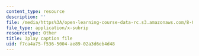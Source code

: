 ```yaml
---
content_type: resource
description: ''
file: /media/https%3A/open-learning-course-data-rc.s3.amazonaws.com/8-03sc-physics-iii-vibrations-and-waves-fall-2016/f7ca4a75f5365004ae8902a3d6eb4d48_BX4QPdP7fT8.vtt
file_type: application/x-subrip
resourcetype: Other
title: 3play caption file
uid: f7ca4a75-f536-5004-ae89-02a3d6eb4d48
---
```

